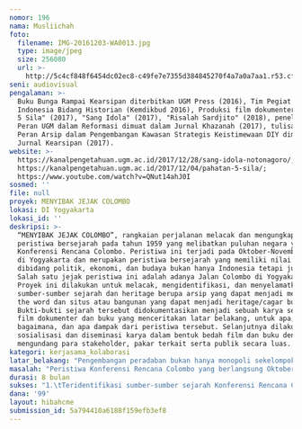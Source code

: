 ```yaml
---
nomor: 196
nama: Musliichah
foto:
  filename: IMG-20161203-WA0013.jpg
  type: image/jpeg
  size: 256080
  url: >-
    http://5c4cf848f6454dc02ec8-c49fe7e7355d384845270f4a7a0a7aa1.r53.cf2.rackcdn.com/5ddf1cb1-325d-4c16-8a0d-5f3ad66781f3/IMG-20161203-WA0013.jpg
seni: audiovisual
pengalaman: >-
  Buku Bunga Rampai Kearsipan diterbitkan UGM Press (2016), Tim Pegiat Budaya
  Indonesia Bidang Historian (Kemdikbud 2016), Produksi film dokumenter "Pahatan
  5 Sila" (2017), "Sang Idola" (2017), "Risalah Sardjito" (2018), penelitian
  Peran UGM dalam Reformasi dimuat dalam Jurnal Khazanah (2017), tulisan tentang
  Peran Arsip dalam Pengembangan Kawasan Strategis Keistimewaan DIY dimual dalam
  Jurnal Kearsipan (2017).
website: >-
  https://kanalpengetahuan.ugm.ac.id/2017/12/28/sang-idola-notonagoro/;
  https://kanalpengetahuan.ugm.ac.id/2017/12/04/pahatan-5-sila/;
  https://www.youtube.com/watch?v=QNut14ahJ0I
sosmed: ''
file: null
proyek: MENYIBAK JEJAK COLOMBO
lokasi: DI Yogyakarta
lokasi_id: ''
deskripsi: >-
  “MENYIBAK JEJAK COLOMBO”, rangkaian perjalanan melacak dan mengungkap
  peristiwa bersejarah pada tahun 1959 yang melibatkan puluhan negara yaitu
  Konferensi Rencana Colombo. Peristiwa ini terjadi pada Oktober-November 1959
  di Yogyakarta dan merupakan peristiwa bersejarah yang memiliki nilai strategis
  dibidang politik, ekonomi, dan budaya bukan hanya Indonesia tetapi juga dunia.
  Salah satu jejak peristiwa ini adalah adanya Jalan Colombo di Yogyakarta.
  Proyek ini dilakukan untuk melacak, mengidentifikasi, dan menyelamatkan
  sumber-sumber sejarah dan heritage berupa arsip yang dapat menjadi memory of
  the word dan situs atau bangunan yang dapat menjadi heritage/cagar budaya.
  Bukti-bukti sejarah tersebut didokumentasikan menjadi sebuah karya seni berupa
  film dokumenter dan buku yang menceritakan latar belakang, untuk apa,
  bagaimana, dan apa dampak dari peristiwa tersebut. Selanjutnya dilakukan
  sosialisasi dan diseminasi karya dalam bentuk bedah film dan buku dengan
  mengundang para stakeholder, pakar terkait serta publik secara luas.
kategori: kerjasama_kolaborasi
latar_belakang: "Pengembangan peradaban bukan hanya monopoli sekelompok jenis orang. Perempuan juga memiliki hak untuk turut berperan dalam membangun peradaban. Membangun peradaban masa kini dan masa depan tak bisa dilepaskan dari sejarah masa lalu. Sejarah menjadi bagian penting dalam proses tumbuh kembang sebuah bangsa dan perlu disampaikan lintas generasi. Melacak, menyelamatkan, mendokumentasikan, dan menyajikan sumber-sumber sejarah menjadi langkah strategis untuk menjaga jati diri sebuah bangsa dan peradaban. Penyelamatan dokumen dan situs-situs bersejarah atas peristiwa Konferensi Rencana Colombo akan menjadi langkah strategis untuk menjadikannya memory of the world dan cagar budaya sekaligus mengembangkan kawasan strategis keistimewaan DIY. Film dokumenter dan buku dipilih sebagai sarana pendokumentasian dan penyajian.\r\nAda keterbatasan ruang ekspresi ketika proses berkarya ini dilakukan dalam naungan sebuah institusi. Diperlukan “ruang mandiri” agar karya lebih hidup dan ekspresif. Untuk menyibak peristiwa Colombo, ingin diwujudkan sebagai karya mandiri. Langkah telah dirintis dengan penelusuran data awal serta pengadaan sarana pendokumentasian berupa kamera. Perlu kolaborasi pelaku seni budaya lainnya serta investasi sarana untuk keberlanjutan berkarya. Melalui proyek ini, perempuan dapat menunjukkan karya dan sumbangsihnya dalam pelestarian budaya dan sejarah Indonesia dan dunia. Masalah bangsa dan budaya bukan hanya ranah laki-laki, perempuan juga memiliki hak untuk berperanserta.\r\n"
masalah: "Peristiwa Konferensi Rencana Colombo yang berlangsung Oktober-November 1959 di Yogyakarta dengan dihadiri berbagai negara tidak banyak diketahui oleh publik bahkan  pengguna bangunan tempat terselenggaranya peristiwa tersebut. Terbukti dalam artikel pada website resmi pemerintah pun hanya menyampaikan Indonesia sebatas menjadi anggota Colombo tidak menceritakan bahwa Indonesia pernah  menjadi tuan rumah Konferensi Rencana Colombo pada tahun 1959. Saat ini situs dan bangunan tempat peristiwa tersebut belum teridentifikasi. Kemungkinan besar beberapa bangunan atau situs telah diubah sehingga tidak terjaga keaslianannya. \r\nSebagai sebuah fakta sejarah, peristiwa ini juga belum banyak terungkap dan didokumentasikan sehingga nyaris hilang dari ingatan kolektif Bangsa Indonesia. Sumber-sumber sejarah yang dapat menceritakan peristiwa besar tersebut masih tercecer diberbagai tempat dan jika tidak segera dikumpulkan, diselamatkan, dan dirangkai menjadi sebuah cerita maka peristiwa ini akan benar-benar hilang. Sumber informasi terekam (arsip) sangat terbatas.Sebagian informasi peristiwa ini ada dalam ingatan para pelaku sejarah yang diasumsikan usia mereka saat ini berkisar diatas 85 tahun, sebuah usia yang sudah “kritis”. Kita berpacu dengan waktu untuk mengumpulkan dan menyelamatkan memori para pelaku sejarah yang belum terlacak keberadaannya. \r\n"
durasi: 8 bulan
sukses: "1.\tTeridentifikasi sumber-sumber sejarah Konferensi Rencana Colombo berupa dokumen baik berupa tekstual, foto, audio visual, pemberitaan media dan sebagainya yang dapat diusulkan sebagai memory of the world\r\n2.\tTeridentifikasi situs berupa tempat dan bangunan-bangunan tempat  bersejarah Konferensi Rencana Colombo itu terjadi sehingga dapat diusulkan sebagai cagar budaya\r\n3.\tTerlacak sejarah peristiwa Konferensi Rencana Colombo sehingga dapat diketahui latar belakang, tujuan, dan dampak dari peristiwa tersebut\r\n4.\tTersusun dokumentasi bukti-bukti peristiwa Konferensi Rencana Colombo dalam bentuk buku\r\n5.\tTerproduksi  film dokumenter tentang Konferensi Rencanan Colombo\r\n6.\tTerselenggaranya acara sosialisasi hasil riset berupa bedah film dan buku\r\n"
dana: '99'
layout: hibahcme
submission_id: 5a794410a6188f159efb3ef8
---
```

